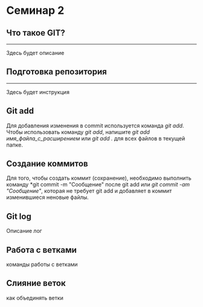 # Семинар 2

## Что такое GIT?
---

Здесь будет описание

## Подготовка репозитория
---

Здесь будет инструкция

## Git add 

Для добавления изменения в commit используется команда *git add*. Чтобы использовать команду *git add*, напишите *git add имя_файла_с_расширением* или *git add .* для всех файлов в текущей папке.

## Создание коммитов

Для того, чтобы создать коммит (сохранение), необходимо выполнить команду *git commit -m "Сообщение" после git add или *git commit -am "Сообщение"*, которая не требует git add и добавляет в коммит изменившиеся неновые файлы.

## Git log

Описание лог

## Работа с ветками

команды работы с ветками

## Слияние веток 

как объединять ветки